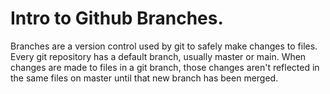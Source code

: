 # Intro to Github Branches.

Branches are a version control used by git to safely make changes to files. Every git repository 
has a default branch, usually master or main. When changes are made to files in a git branch, 
those changes aren't reflected in the same files on master until that new branch has been merged.
